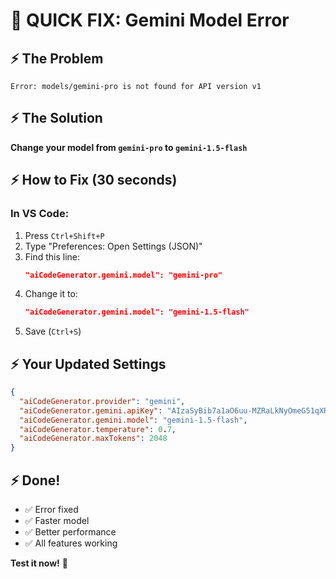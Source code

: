 # 🚀 QUICK FIX: Gemini Model Error

## ⚡ The Problem
```
Error: models/gemini-pro is not found for API version v1
```

## ⚡ The Solution
**Change your model from `gemini-pro` to `gemini-1.5-flash`**

## ⚡ How to Fix (30 seconds)

### In VS Code:
1. Press `Ctrl+Shift+P`
2. Type "Preferences: Open Settings (JSON)"
3. Find this line:
   ```json
   "aiCodeGenerator.gemini.model": "gemini-pro"
   ```
4. Change it to:
   ```json
   "aiCodeGenerator.gemini.model": "gemini-1.5-flash"
   ```
5. Save (`Ctrl+S`)

## ⚡ Your Updated Settings
```json
{
  "aiCodeGenerator.provider": "gemini",
  "aiCodeGenerator.gemini.apiKey": "AIzaSyBib7a1aO6uu-MZRaLkNyOmeG51qXR0pfY",
  "aiCodeGenerator.gemini.model": "gemini-1.5-flash",
  "aiCodeGenerator.temperature": 0.7,
  "aiCodeGenerator.maxTokens": 2048
}
```

## ⚡ Done!
- ✅ Error fixed
- ✅ Faster model
- ✅ Better performance
- ✅ All features working

**Test it now!** 🎉